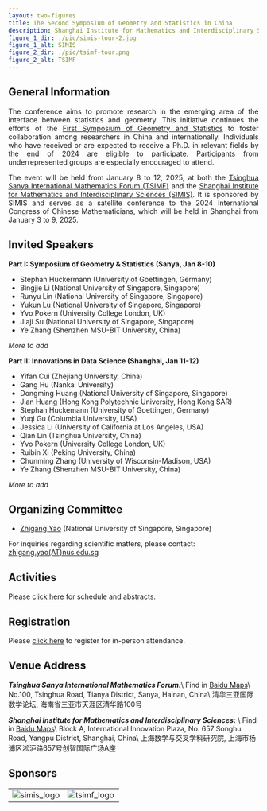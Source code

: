 ```yaml
---
layout: two-figures
title: The Second Symposium of Geometry and Statistics in China
description: Shanghai Institute for Mathematics and Interdisciplinary Sciences, The Tsinghua Sanya International Mathematics Forum <br> Sanya and Shanghai Jannuary 8 - 12, 2025
figure_1_dir: ./pic/simis-tour-2.jpg
figure_1_alt: SIMIS
figure_2_dir: ./pic/tsimf-tour.png
figure_2_alt: TSIMF
---
```

<!-- ![tour](./pic/simis-tour-2.jpg)
![tour](./pic/tsimf-tour.png) -->


<!-- <table style="width:100%">
<tr>
<td><img src="./pic/simis-tour-2.jpg" alt="yanqi"></td>
<td><img src="./pic/tsimf-tour.png" alt="ymsc"></td>
</tr>
</table> -->

## General Information
 <!-- <p style="text-align:justify;">
 The purpose of the conference is to promote the research on the emerging field of interface of statistics and geometry among researchers in China and beyond. This is a continuous effort, following the <a href="https://zhigang-yao.github.io/bimsa-satellite/">First Symposium of Geometry and Statistics</a>. Anyone who has received a Ph.D. or expects to receive a Ph.D. by the end of 2024 in the relevant field is eligible to attend. Participants from under-represented groups are especially encouraged to attend.
 </p> -->


 <!-- <p style="text-align:justify;">
The conference will take place at the <a href="http://www.tsimf.cn/">Tsinghua Sanya International Mathematics Forum (TSIMF)</a> and <a href="https://www.simis.cn/">Shanghai Institute for Mathematics and Interdisciplinary Sciences (SIMIS)</a>, sponsored by SIMIS, during January 8 - 12, 2025. This conference is a satellite conference of the 2024 Annual International Congress of Chinese Mathematicians scheduled in Shanghai Beijing during January 3 - 9, 2025.
 </p> -->
 
<p style="text-align:justify;">
The conference aims to promote research in the emerging area of the interface between statistics and geometry. This initiative continues the efforts of the <a href="https://zhigang-yao.github.io/bimsa-satellite/">First Symposium of Geometry and Statistics</a> to foster collaboration among researchers in China and internationally. Individuals who have received or are expected to receive a Ph.D. in relevant fields by the end of 2024 are eligible to participate. Participants from underrepresented groups are especially encouraged to attend.
</p>

<p style="text-align:justify;">
The event will be held from January 8 to 12, 2025, at both the <a href="http://www.tsimf.cn/">Tsinghua Sanya International Mathematics Forum (TSIMF)</a> and the <a href="https://www.simis.cn/">Shanghai Institute for Mathematics and Interdisciplinary Sciences (SIMIS)</a>. It is sponsored by SIMIS and serves as a satellite conference to the 2024 International Congress of Chinese Mathematicians, which will be held in Shanghai from January 3 to 9, 2025.
</p>

## Invited Speakers 
**Part I: Symposium of Geometry & Statistics (Sanya, Jan 8-10)**
<!-- 
|Stephan Huckermann <br> (University of Goettingen, Germany)| Topics TBA |
| Yvo Pokern <br> (University College London, UK) | | -->
- Stephan Huckermann (University of Goettingen, Germany)
- Bingjie Li (National University of Singapore, Singapore)
- Runyu Lin (National University of Singapore, Singapore)
- Yukun Lu (National University of Singapore, Singapore)
- Yvo Pokern (University College London, UK)
- Jiaji Su (National University of Singapore, Singapore)
- Ye Zhang (Shenzhen MSU-BIT University, China)

*More to add*


**Part II: Innovations in Data Science (Shanghai, Jan 11-12)**
- Yifan Cui (Zhejiang University, China)
- Gang Hu (Nankai University)
- Dongming Huang (National University of Singapore, Singapore)
- Jian Huang (Hong Kong Polytechnic University, Hong Kong SAR)
- Stephan Huckemann (University of Goettingen, Germany)
- Yuqi Gu (Columbia University, USA)
- Jessica Li (University of California at Los Angeles, USA)
- Qian Lin (Tsinghua University, China)
- Yvo Pokern (University College London, UK)
- Ruibin Xi (Peking University, China)
- Chunming Zhang (University of Wisconsin-Madison, USA)
- Ye Zhang (Shenzhen MSU-BIT University, China)

*More to add*

## Organizing Committee
* [Zhigang Yao](https://zhigang-yao.github.io/) (National University of Singapore, Singapore)

For inquiries regarding scientific matters, please contact: <a href="mailto:zhigang.yao@nus.edu.sg">zhigang.yao(AT)nus.edu.sg</a>
  
<!-- ## Contact Information
Scientific Aspects Enquiries: <a href="mailto:zhigang.yao@nus.edu.sg">zhigang.yao(AT)nus.edu.sg</a> -->

## Activities
Please [click here](URl-TBA) for schedule and abstracts.


## Registration
Please [click here](URl-TBA) to register for in-person attendance.
<!-- Register [here](URL-TBA) to attend in-person. -->
<!-- ## Schedule -->

<!-- <p><strong>Monday, Jan. 8, 2025 (Singapore Time)</strong></p>

<table width="850">
<tbody>
  <tr>
    <td width="150">8:30</td>
    <td colspan="2" >Breakfast</td>
  </tr>
  <tr>
    <td width="150">8:45–8:55</td>
    <td width="200">xxx</td>
    <td width="500">Welcome Remarks</td>
  </tr>
  <tr>
    <td width="150">8:55–9:00</td>
    <td width="200">xxx</td>
    <td width="500">Remarks</td>
  </tr>
  <tr>
    <td width="150"></td>
    <td colspan="2"> <strong>Morning Session Chair:</strong> xxx</td>
  </tr>
  <tr>
    <td width="150">9:00–10:00</td>
    <td width="200">Name TBA</td>
    <td width="500"><strong>Title:</strong> Some title here<br>
    <strong>Abstract:</strong> Some abstract text here</td>
  </tr>
  <tr>
    <td width="150">10:00–10:10</td>
    <td colspan="2">Break</td>
  </tr>
  <tr>
    <td width="150">10:10–11:10</td>
    <td width="200">xxx</td>
    <td width="500">xxx</td>
  </tr>
  <tr>
    <td width="150">11:10–11:20</td>
    <td colspan="2">Break</td>
  </tr>
  <tr>
    <td width="150">11:20–12:20</td>
    <td width="200">xxx</td>
    <td width="500">xxx</td>
  </tr>
  <tr>
    <td width="150"> 12:20–13:50</td>
    <td colspan="2">Group Photo, followed by lunch</td>
  </tr>
  <tr>
    <td width="00"></td>
    <td colspan="2"> <strong>Afternoon Session Chair:</strong> xxx</td>
  </tr>
  <tr>
    <td width="150">13:50–14:50</td>
    <td width="200">xxx</td>
    <td width="500">xxx</td>
  </tr>
  <tr>
    <td width="150">14:50–15:00</td>
    <td colspan="2">Break</td>
  </tr>
  <tr>
    <td width="150">15:00-16:00</td>
    <td width="200">xxx</td>
    <td width="500">xxx</td>
  </tr>
  <tr>
    <td width="150">16:00-16:10</td>
    <td colspan="2">Break</td>
  </tr>
  <tr>
    <td width="150">16:10-17:10</td>
    <td width="200">xxx</td>
    <td width="500">xxx</td>
  </tr>
</tbody>
</table>

<p>* Virtual Presentation</p>
<hr /> -->

## Venue Address
***Tsinghua Sanya International Mathematics Forum:***\\
Find in [Baidu Maps](https://j.map.baidu.com/e0/WeO)\\
No.100, Tsinghua Road, Tianya  District, Sanya, Hainan, China\\
清华三亚国际数学论坛, 海南省三亚市天涯区清华路100号

***Shanghai Institute for Mathematics and Interdisciplinary Sciences:*** \\
Find in [Baidu Maps](https://map.baidu.com/?shareurl=1&poiShareUid=975c5d334fec5df33a13fdb0)\\
Block A, International Innovation Plaza, No. 657 Songhu Road, Yangpu District, Shanghai, China\\
上海数学与交叉学科研究院, 上海市杨浦区淞沪路657号创智国际广场A座




## Sponsors
<table>
<tr>
<td width="50%"><img src="./pic/simis-logo-download.png" alt="simis_logo"></td>
<td width="50%"><img src="./pic/tsimf.png" alt="tsimf_logo"></td>
</tr>
</table>

